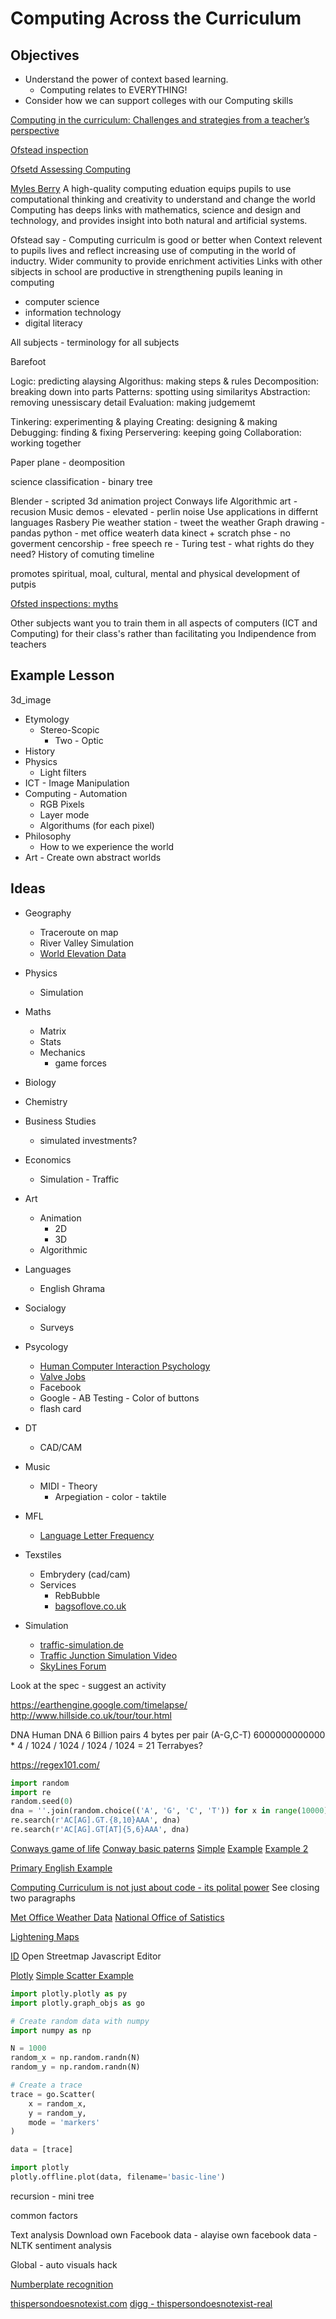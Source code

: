 Computing Across the Curriculum
===============================

Objectives
----------

* Understand the power of context based learning.
    * Computing relates to EVERYTHING!
* Consider how we can support colleges with our Computing skills


[Computing in the curriculum: Challenges and strategies from a teacher’s perspective](https://link.springer.com/article/10.1007/s10639-016-9482-0)

[Ofstead inspection](https://onefourseven.org.uk/blog/ofsted-on-computing/)

[Ofsetd Assessing Computing](https://www.softegg.co.uk/blog/ofsted-inspecting-the-computing-curriculum)

[Myles Berry](https://www.youtube.com/watch?v=-JBgaR8sNcE)
A high-quality computing eduation equips pupils to use computational thinking and creativity to understand and change the world
Computing has deeps links with mathematics, science and design and technology, and provides insight into both natural and artificial systems.

Ofstead say - Computing curriculm is good or better when
Context relevent to pupils lives and reflect increasing use of computing in the world of inductry. Wider community to provide enrichment activities
Links with other sibjects in school are productive in strengthening pupils leaning in computing

* computer science
* information technology
* digital literacy

All subjects - terminology for all subjects

Barefoot

Logic: predicting alaysing
Algorithus: making steps & rules
Decomposition: breaking down into parts
Patterns: spotting using similaritys
Abstraction: removing unessiscary detail
Evaluation: making judgememt

Tinkering: experimenting & playing
Creating: designing & making
Debugging: finding & fixing
Perservering: keeping going
Collaboration: working together

Paper plane - deomposition

science classification - binary tree

Blender - scripted 3d animation project
Conways life
Algorithmic art - recusion
Music demos - elevated - perlin noise
Use applications in differnt languages
Rasbery Pie weather station - tweet the weather
Graph drawing - pandas python - met office weaterh data
kinect + scratch
phse - no goverment cencorship - free speech
re - Turing test - what rights do they need?
History of comuting timeline


promotes spiritual, moal, cultural, mental and physical development of putpis

[Ofsted inspections: myths](https://www.gov.uk/government/publications/school-inspection-handbook-from-september-2015/ofsted-inspections-mythbusting)

Other subjects want you to train them in all aspects of computers (ICT and Computing) for their class's rather than facilitating you
Indipendence from teachers

Example Lesson
--------------

3d_image

* Etymology
    * Stereo-Scopic
        * Two - Optic
* History
* Physics
    * Light filters
* ICT - Image Manipulation
* Computing - Automation
    * RGB Pixels
    * Layer mode
    * Algorithums (for each pixel)
* Philosophy
    * How to we experience the world
* Art - Create own abstract worlds


Ideas
-----

* Geography
    * Traceroute on map
    * River Valley Simulation
    * [World Elevation Data](http://www.shadedrelief.com/natural3/pages/extra.html)
* Physics
    * Simulation
* Maths
    * Matrix
    * Stats
    * Mechanics
        * game forces
* Biology
* Chemistry
* Business Studies
    * simulated investments?
* Economics
    * Simulation - Traffic
* Art
    * Animation
        * 2D
        * 3D
    * Algorithmic
* Languages
    * English Ghrama
* Socialogy
    * Surveys
* Psycology
    * [Human Computer Interaction Psychology](https://www.amazon.co.uk/s/ref=nb_sb_noss_2?url=search-alias%3Daps&field-keywords=Handbook+of+Human-computer+Interaction)
    * [Valve Jobs](https://www.valvesoftware.com/el/?job_cat=data-science)
    * Facebook
    * Google - AB Testing - Color of buttons
    * flash card
* DT
    * CAD/CAM
* Music
    * MIDI - Theory
        * Arpegiation - color - taktile
* MFL
    * [Language Letter Frequency](https://en.wikipedia.org/wiki/Letter_frequency)
* Texstiles
    * Embrydery (cad/cam)
    * Services
        * RebBubble
        * [bagsoflove.co.uk](https://www.bagsoflove.co.uk/)

* Simulation
    * [traffic-simulation.de](http://www.traffic-simulation.de)
    * [Traffic Junction Simulation Video](https://www.youtube.com/watch?v=yITr127KZtQ)
    * [SkyLines Forum](https://forum.paradoxplaza.com/forum/index.php?threads/perpetual-traffic-jam.937466/)

Look at the spec - suggest an activity


https://earthengine.google.com/timelapse/
http://www.hillside.co.uk/tour/tour.html



DNA
Human DNA 6 Billion pairs
4 bytes per pair (A-G,C-T)
6000000000000 * 4 / 1024 / 1024 / 1024 / 1024 = 21 Terrabyes?


https://regex101.com/
```python
import random
import re
random.seed(0)
dna = ''.join(random.choice(('A', 'G', 'C', 'T')) for x in range(10000))
re.search(r'AC[AG].GT.{8,10}AAA', dna)
re.search(r'AC[AG].GT[AT]{5,6}AAA', dna)
```

[Conways game of life](http://www.conwaylife.com/)
[Conway basic paterns](http://pi.math.cornell.edu/~lipa/mec/lesson6.html)
[Simple](https://playgameoflife.com/)
[Example](https://pmav.eu/stuff/javascript-game-of-life-v3.1.1/)
[Example 2](https://www.samcodes.co.uk/project/game-of-life/)



[Primary English Example](https://www.somerset.org.uk/sites/edtech/Primary%20Computing/Computing%20across%20curriculum/English%20and%20computing.pdf)


[Computing Curriculum is not just about code - its polital power](https://mirandanet.ac.uk/blog/2017/09/02/coding-lessons-computing-curriculum/) See closing two paragraphs


[Met Office Weather Data](https://www.metoffice.gov.uk/climate/uk/data)
[National Office of Satistics](https://www.ons.gov.uk/)

[Lightening Maps](https://www.lightningmaps.org/)


[ID](https://wiki.openstreetmap.org/wiki/ID) Open Streetmap Javascript Editor


[Plotly](https://plot.ly/) [Simple Scatter Example](https://plot.ly/python/line-and-scatter/#simple-scatter-plot)
```python
import plotly.plotly as py
import plotly.graph_objs as go

# Create random data with numpy
import numpy as np

N = 1000
random_x = np.random.randn(N)
random_y = np.random.randn(N)

# Create a trace
trace = go.Scatter(
    x = random_x,
    y = random_y,
    mode = 'markers'
)

data = [trace]

import plotly
plotly.offline.plot(data, filename='basic-line')
```


recursion - mini tree

common factors


Text analysis
Download own Facebook data - alayise own facebook data - NLTK sentiment analysis


Global - auto visuals hack


[Numberplate recognition](https://medium.freecodecamp.org/how-i-replicated-an-86-million-project-in-57-lines-of-code-277031330ee9)



[thispersondoesnotexist.com](https://thispersondoesnotexist.com/)
[digg - thispersondoesnotexist-real](http://digg.com/2019/thispersondoesnotexist-real)
